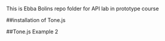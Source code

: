 This is Ebba Bolins repo folder for API lab in prototype course

##installation of Tone.js

##Tone.js Example 2
